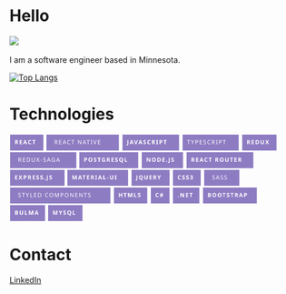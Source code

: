# Hello
![](https://komarev.com/ghpvc/?username=stephenmussel&color=8e7cc3)

I am a software engineer based in Minnesota.
  
<!-- ![Your Repository's Stats](https://github-readme-stats-ruddy-two-24.vercel.app/api?username=stephenmussel&theme=buefy&icon_color=7a58d5&show_icons=true) -->

[![Top Langs](https://github-readme-stats.vercel.app/api/top-langs/?username=stephenmussel&layout=compact&title_color=7a58d5)](https://github.com/anuraghazra/github-readme-stats) 

# Technologies

<p float="left">
    <img src="./images/react.svg" height="28px" alt="react" style="margin: 0 1px"/>
    <img src="./images/react-native.svg" height="28px" alt="react native" style="margin: 0 1px"/>
    <img src="./images/javascript.svg" height="28px" alt="javascript"style="margin: 0 1px"/>
    <img src="./images/typescript.svg" height="28px" alt="typescript"style="margin: 0 1px"/>
    <img src="./images/redux.svg" height="28px" alt="redux" style="margin: 0 1px"/>
    <img src="./images/redux-saga.svg" height="28px" alt="redux-saga" style="margin: 0 1px"/>
    <img src="./images/postgresql.svg" height="28px" alt="postgresql" style="margin: 0 1px"/>
    <img src="./images/nodejs.svg" height="28px" alt="node.js" style="margin: 0 1px"/>
    <img src="./images/react-router.svg" height="28px" alt="react router" style="margin: 0 1px"/>
    <img src="./images/expressjs.svg" height="28px" alt="express.js" style="margin: 0 1px"/>
    <img src="./images/mui.svg" height="28px" alt="material-ui" style="margin: 0 1px"/>
    <img src="./images/jquery.svg" height="28px" alt="jquery" style="margin: 0 1px"/>
    <img src="./images/css3.svg" height="28px" alt="css3" style="margin: 0 1px"/>
    <img src="./images/sass.svg" height="28px" alt="sass" style="margin: 0 1px"/>
    <img src="./images/styled-components.svg" height="28px" alt="styled components" style="margin: 0 1px"/>
    <img src="./images/html5.svg" height="28px" alt="html5" style="margin: 0 1px"/>
    <img src="./images/c-sharp.svg" height="28px" alt="c#" style="margin: 0 1px"/>
    <img src="./images/dotnet.svg" height="28px" alt=".net" style="margin: 0 1px"/>
    <img src="./images/bootstrap.svg" height="28px" alt="bootstrap" style="margin: 0 1px"/>
    <img src="./images/bulma.svg" height="28px" alt="bulma" style="margin: 0 1px"/>
    <img src="./images/mysql.svg" height="28px" alt="mysql" style="margin: 0 1px"/>
</p>

# Contact
[LinkedIn](https://www.linkedin.com/in/phaydara-vongsavanthong/)

<!--
**stephenmussel/stephenmussel** is a ✨ _special_ ✨ repository because its `README.md` (this file) appears on your GitHub profile.

Here are some ideas to get you started:

- 🔭 I’m currently working on ...
- 🌱 I’m currently learning ...
- 👯 I’m looking to collaborate on ...
- 🤔 I’m looking for help with ...
- 💬 Ask me about ...
- 📫 How to reach me: ...
- 😄 Pronouns: ...
- ⚡ Fun fact: ...
-->
